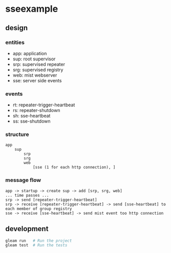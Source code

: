 # sseexample

## design

### entities

* app: application
* sup: root supervisor
* srp: supervised repeater
* srg: supervised registry
* web: mist webserver
* sse: server side events

### events

* rt: repeater-trigger-heartbeat
* rs: repeater-shutdown
* sh: sse-heartbeat
* ss: sse-shutdown

### structure

    app
        sup
            srp
            srg
            web
                [sse (1 for each http connection), ]

### message flow

    app -> startup -> create sup -> add [srp, srg, web]
    ... time passes ...
    srp -> send [repeater-trigger-heartbeat]
    srp -> receive [repeater-trigger-heartbeat] -> send [sse-heartbeat] to each member of group registry
    sse -> receive [sse-heartbeat] -> send mist event too http connection

## development

```sh
gleam run   # Run the project
gleam test  # Run the tests
```
